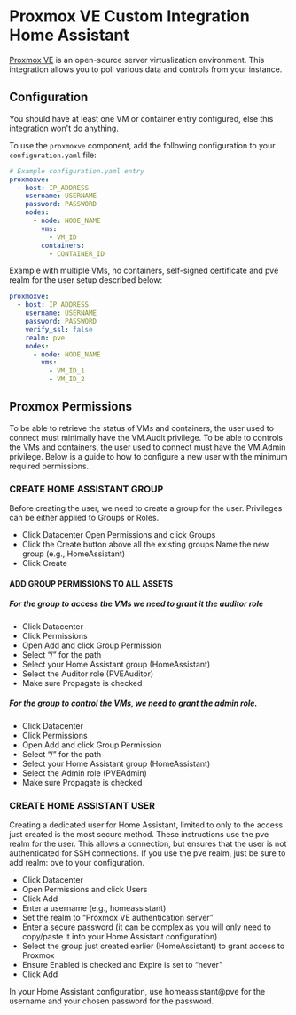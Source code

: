 # Proxmox VE Custom Integration Home Assistant


[Proxmox VE](https://www.proxmox.com/en/) is an open-source server virtualization environment. This integration allows you to poll various data and controls from your instance.

## Configuration

<div class='note'>
You should have at least one VM or container entry configured, else this integration won't do anything.
</div>

To use the `proxmoxve` component, add the following configuration to your `configuration.yaml` file:

```yaml
# Example configuration.yaml entry
proxmoxve:
  - host: IP_ADDRESS
    username: USERNAME
    password: PASSWORD
    nodes:
      - node: NODE_NAME
        vms:
          - VM_ID
        containers:
          - CONTAINER_ID
```

Example with multiple VMs, no containers, self-signed certificate and pve realm for the user setup described below:

```yaml
proxmoxve:
  - host: IP_ADDRESS
    username: USERNAME
    password: PASSWORD
    verify_ssl: false
    realm: pve
    nodes:
      - node: NODE_NAME
        vms:
          - VM_ID_1
          - VM_ID_2
```

## Proxmox Permissions

To be able to retrieve the status of VMs and containers, the user used to connect must minimally have the VM.Audit privilege.
To be able to controls the VMs and containers, the user used to connect must have the VM.Admin privilege.
Below is a guide to how to configure a new user with the minimum required permissions.

### CREATE HOME ASSISTANT GROUP

Before creating the user, we need to create a group for the user. Privileges can be either applied to Groups or Roles.

* Click Datacenter
Open Permissions and click Groups
* Click the Create button above all the existing groups
Name the new group (e.g., HomeAssistant)
* Click Create

#### ADD GROUP PERMISSIONS TO ALL ASSETS

##### For the group to access the VMs we need to grant it the auditor role

* Click Datacenter
* Click Permissions
* Open Add and click Group Permission
* Select “/” for the path
* Select your Home Assistant group (HomeAssistant)
* Select the Auditor role (PVEAuditor)
* Make sure Propagate is checked

##### For the group to control the VMs, we need to grant the admin role.

* Click Datacenter
* Click Permissions
* Open Add and click Group Permission
* Select “/” for the path
* Select your Home Assistant group (HomeAssistant)
* Select the Admin role (PVEAdmin)
* Make sure Propagate is checked

### CREATE HOME ASSISTANT USER

Creating a dedicated user for Home Assistant, limited to only to the access just created is the most secure method. These instructions use the pve realm for the user. This allows a connection, but ensures that the user is not authenticated for SSH connections. If you use the pve realm, just be sure to add realm: pve to your configuration.

* Click Datacenter
* Open Permissions and click Users
* Click Add
* Enter a username (e.g., homeassistant)
* Set the realm to “Proxmox VE authentication server”
* Enter a secure password (it can be complex as you will only need to copy/paste it into your Home Assistant configuration)
* Select the group just created earlier (HomeAssistant) to grant access to Proxmox
* Ensure Enabled is checked and Expire is set to “never”
* Click Add

In your Home Assistant configuration, use homeassistant@pve for the username and your chosen password for the password.
